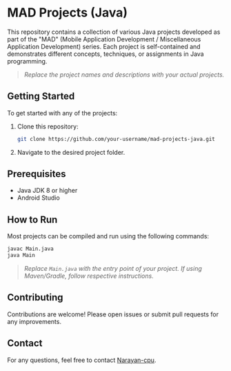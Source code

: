 # MAD Projects (Java)

This repository contains a collection of various Java projects developed as part of the "MAD" (Mobile Application Development / Miscellaneous Application Development) series. Each project is self-contained and demonstrates different concepts, techniques, or assignments in Java programming.

> _Replace the project names and descriptions with your actual projects._

## Getting Started

To get started with any of the projects:

1. Clone this repository:
    ```bash
    git clone https://github.com/your-username/mad-projects-java.git
    ```
2. Navigate to the desired project folder.

## Prerequisites

- Java JDK 8 or higher
- Android Studio 

## How to Run

Most projects can be compiled and run using the following commands:

```bash
javac Main.java
java Main
```

> _Replace `Main.java` with the entry point of your project. If using Maven/Gradle, follow respective instructions._

## Contributing

Contributions are welcome! Please open issues or submit pull requests for any improvements.

## Contact

For any questions, feel free to contact [Narayan-cpu](https://github.com/Narayan-cpu).
